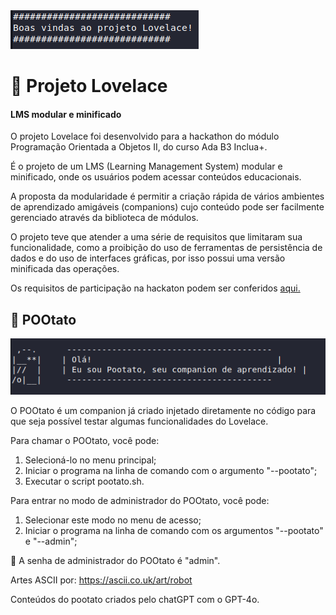 <img src="/Readme-content/boasvindas.png">

# 🤖 Projeto Lovelace
#### LMS modular e minificado
O projeto Lovelace foi desenvolvido para a hackathon do módulo Programação Orientada a Objetos II, do curso Ada B3 Inclua+.

É o projeto de um LMS (Learning Management System) modular e minificado, onde os usuários podem acessar conteúdos educacionais.

A proposta da modularidade é permitir a criação rápida de vários ambientes de aprendizado amigáveis (companions) cujo conteúdo pode ser facilmente gerenciado através da biblioteca de módulos.

O projeto teve que atender a uma série de requisitos que limitaram sua funcionalidade, como a proibição do uso de ferramentas de persistência de dados e do uso de interfaces gráficas, por isso possui uma versão minificada das operações.

Os requisitos de participação na hackaton podem ser conferidos [aqui.](https://gist.github.com/rafarocha#ada-lovelace-pootathon-poompetition-poodyssey)


## 🥔 POOtato
<img src="/Readme-content/pootato.png">

O POOtato é um companion já criado injetado diretamente no código para que seja possível testar algumas funcionalidades do Lovelace.

Para chamar o POOtato, você pode:
1. Selecioná-lo no menu principal;
2. Iniciar o programa na linha de comando com o argumento "--pootato";
3. Executar o script pootato.sh.

Para entrar no modo de administrador do POOtato, você pode:
1. Selecionar este modo no menu de acesso;
2. Iniciar o programa na linha de comando com os argumentos "--pootato" e "--admin";

🛂 A senha de administrador do POOtato é "admin".

Artes ASCII por: https://ascii.co.uk/art/robot

Conteúdos do pootato criados pelo chatGPT com o GPT-4o.


